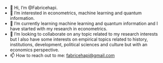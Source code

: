 - 👋 Hi, I’m @Fabricehapi.
- 👀 I’m interested in econometrics, machine learning and quantum information.
- 🌱 I’m currently learning machine learning and quantum information and I have started with my research in econometrics.
- 💞️ I’m looking to collaborate on any topic related to my research interests but I also have some interests on empirical topics related to history, institutions, development, political sciences and culture but with an economics perspective.
- 📫 How to reach out to me: fabricehapi@gmail.com

<!---
Fabricehapi/Fabricehapi is a ✨ special ✨ repository because its `README.md` (this file) appears on your GitHub profile.
You can click the Preview link to take a look at your changes.
--->
